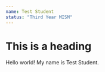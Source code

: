 ```yaml
---
name: Test Student
status: "Third Year MISM"
---
```


# This is a heading

Hello world! My name is Test Student.
